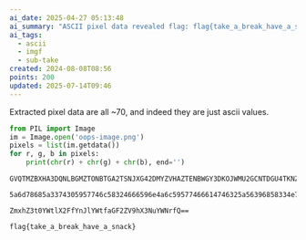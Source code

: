 ```yaml
---
ai_date: 2025-04-27 05:13:48
ai_summary: "ASCII pixel data revealed flag: flag{take_a_break_have_a_snack}"
ai_tags:
  - ascii
  - imgf
  - sub-take
created: 2024-08-08T08:56
points: 200
updated: 2025-07-14T09:46
---
```


Extracted pixel data are all ~70, and indeed they are just ascii values.

```python
from PIL import Image
im = Image.open('oops-image.png')
pixels = list(im.getdata())
for r, g, b in pixels:
    print(chr(r) + chr(g) + chr(b), end='')
```

```
GVQTMZBXHA3DQNLBGMZTONBTGA2TSNJXG42DMYZVHAZTENBWGY3DKOJWMU2GCNTDGU4TKNZXGQ3DMNRRGQ3TINRTGI2WCNJWGM4TMOBVHAZTGNDFG42TKOJVG42GKNZSGY3DKMJTMQZWI===

5a6d78685a3374305957746c58324666596e4a6c59577466614746325a56396858334e7559574e7266513d3d

ZmxhZ3t0YWtlX2FfYnJlYWtfaGF2ZV9hX3NuYWNrfQ==
```

```flag
flag{take_a_break_have_a_snack}
```